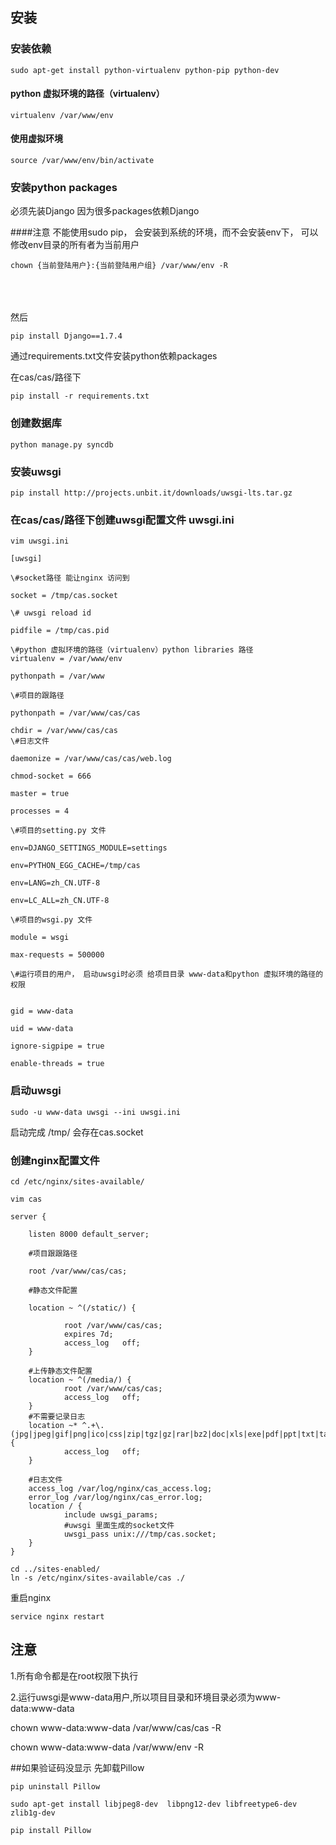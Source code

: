 
## 安装

### 安装依赖

```
sudo apt-get install python-virtualenv python-pip python-dev
```

#### python 虚拟环境的路径（virtualenv）
``` virtualenv /var/www/env ```

#### 使用虚拟环境
```source /var/www/env/bin/activate```


### 安装python packages
必须先装Django 因为很多packages依赖Django

####注意 不能使用sudo pip， 会安装到系统的环境，而不会安装env下， 
可以修改env目录的所有者为当前用户

```
chown {当前登陆用户}:{当前登陆用户组} /var/www/env -R
```
<br>
<br>
<br>
然后

```
pip install Django==1.7.4
```

通过requirements.txt文件安装python依赖packages

在cas/cas/路径下 

```
pip install -r requirements.txt
```

### 创建数据库

```
python manage.py syncdb
```


### 安装uwsgi

```
pip install http://projects.unbit.it/downloads/uwsgi-lts.tar.gz
```


### 在cas/cas/路径下创建uwsgi配置文件 uwsgi.ini

```
vim uwsgi.ini
```

    
    [uwsgi]

    \#socket路径 能让nginx 访问到

    socket = /tmp/cas.socket

    \# uwsgi reload id

    pidfile = /tmp/cas.pid

    \#python 虚拟环境的路径（virtualenv）python libraries 路径
    virtualenv = /var/www/env

    pythonpath = /var/www

    \#项目的跟路径

    pythonpath = /var/www/cas/cas

    chdir = /var/www/cas/cas
    \#日志文件

    daemonize = /var/www/cas/cas/web.log

    chmod-socket = 666

    master = true

    processes = 4

    \#项目的setting.py 文件

    env=DJANGO_SETTINGS_MODULE=settings

    env=PYTHON_EGG_CACHE=/tmp/cas

    env=LANG=zh_CN.UTF-8

    env=LC_ALL=zh_CN.UTF-8

    \#项目的wsgi.py 文件

    module = wsgi

    max-requests = 500000

    \#运行项目的用户， 启动uwsgi时必须 给项目目录 www-data和python 虚拟环境的路径的权限


    gid = www-data

    uid = www-data

    ignore-sigpipe = true

    enable-threads = true



### 启动uwsgi

```
sudo -u www-data uwsgi --ini uwsgi.ini
```

启动完成 /tmp/ 会存在cas.socket


### 创建nginx配置文件

```
cd /etc/nginx/sites-available/
```

```
vim cas
```

    server {

        listen 8000 default_server;
        
        #项目跟跟路径
        
        root /var/www/cas/cas;
        
        #静态文件配置
        
        location ~ ^(/static/) {
        
                root /var/www/cas/cas;
                expires 7d;
                access_log   off;
        }

        #上传静态文件配置
        location ~ ^(/media/) {
                root /var/www/cas/cas;
                access_log   off;
        }
        #不需要记录日志
        location ~* ^.+\.(jpg|jpeg|gif|png|ico|css|zip|tgz|gz|rar|bz2|doc|xls|exe|pdf|ppt|txt|tar|mid|midi|wav|bmp|rtf|js|mov) {
                access_log   off;
        }

        #日志文件
        access_log /var/log/nginx/cas_access.log;
        error_log /var/log/nginx/cas_error.log;
        location / {
                include uwsgi_params;
                #uwsgi 里面生成的socket文件
                uwsgi_pass unix:///tmp/cas.socket;
        }
    }


```
cd ../sites-enabled/
ln -s /etc/nginx/sites-available/cas ./
```

重启nginx

```
service nginx restart
```


## 注意
1.所有命令都是在root权限下执行

2.运行uwsgi是www-data用户,所以项目目录和环境目录必须为www-data:www-data 

chown www-data:www-data /var/www/cas/cas -R

chown www-data:www-data /var/www/env -R





##如果验证码没显示
先卸载Pillow

```
pip uninstall Pillow
```

```
sudo apt-get install libjpeg8-dev  libpng12-dev libfreetype6-dev zlib1g-dev
```

```
pip install Pillow
```